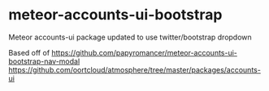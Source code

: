 meteor-accounts-ui-bootstrap
============================

Meteor accounts-ui package updated to use twitter/bootstrap dropdown

Based off of 
https://github.com/papyromancer/meteor-accounts-ui-bootstrap-nav-modal
https://github.com/oortcloud/atmosphere/tree/master/packages/accounts-ui
